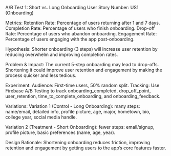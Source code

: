 A/B Test 1: Short vs. Long Onboarding
User Story Number: US1 (Onboarding)

Metrics:
Retention Rate: Percentage of users returning after 1 and 7 days.
Completion Rate: Percentage of users who finish onboarding.
Drop-off Rate: Percentage of users who abandon onboarding.
Engagement Rate: Percentage of users engaging with the app post-onboarding.

Hypothesis:
Shorter onboarding (3 steps) will increase user retention by reducing overwhelm and improving completion rates.

Problem & Impact:
The current 5-step onboarding may lead to drop-offs. Shortening it could improve user retention and engagement by making the process quicker and less tedious.

Experiment:
Audience: First-time users, 50% random split.
Tracking: Use Firebase A/B Testing to track onboarding_completed, drop_off_point, user_retention, time_to_complete_onboarding, and onboarding_feedback.

Variations:
Variation 1 (Control - Long Onboarding):
many steps: name/email, detailed info, profile picture, age, major, hometown, bio, college year, social media handle.

Variation 2 (Treatment - Short Onboarding):
fewer steps: email/signup, profile picture, basic preferences (name, age, year).

Design Rationale:
Shortening onboarding reduces friction, improving retention and engagement by getting users to the app’s core features faster.
